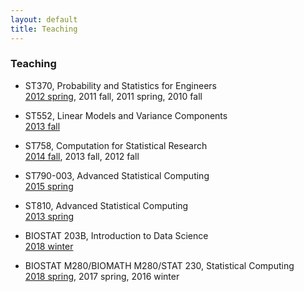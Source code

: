 ```yaml
---
layout: default
title: Teaching
---
```


### Teaching

* ST370, Probability and Statistics for Engineers  
[2012 spring](http://www.stat.ncsu.edu/people/zhou/courses/st370/), 2011 fall, 2011 spring, 2010 fall

* ST552, Linear Models and Variance Components  
[2013 fall](./teaching/st552-2013fall/)

* ST758, Computation for Statistical Research  
[2014 fall](./teaching/st758-2014fall/), 2013 fall, 2012 fall

* ST790-003, Advanced Statistical Computing  
[2015 spring](http://hua-zhou.github.io/teaching/st790-2015spr)

* ST810, Advanced Statistical Computing  
[2013 spring](http://www.stat.ncsu.edu/people/zhou/courses/st810/)

* BIOSTAT 203B, Introduction to Data Science  
[2018 winter](http://hua-zhou.github.io/teaching/biostatm280-2018winter/)

* BIOSTAT M280/BIOMATH M280/STAT 230, Statistical Computing  
[2018 spring](http://hua-zhou.github.io/teaching/biostatm280-2018spring/), 2017 spring, 2016 winter

